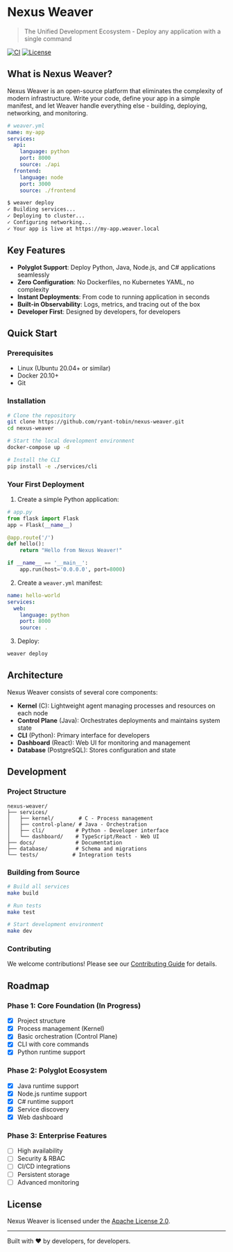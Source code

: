 # Nexus Weaver

> The Unified Development Ecosystem - Deploy any application with a single command

[![CI](https://github.com/ryant-tobin/nexus-weaver/actions/workflows/ci.yml/badge.svg)](https://github.com/ryant-tobin/nexus-weaver/actions/workflows/ci.yml)
[![License](https://img.shields.io/badge/License-Apache_2.0-blue.svg)](https://opensource.org/licenses/Apache-2.0)

## What is Nexus Weaver?

Nexus Weaver is an open-source platform that eliminates the complexity of modern infrastructure. Write your code, define your app in a simple manifest, and let Weaver handle everything else - building, deploying, networking, and monitoring.

```yaml
# weaver.yml
name: my-app
services:
  api:
    language: python
    port: 8000
    source: ./api
  frontend:
    language: node
    port: 3000
    source: ./frontend
```

```bash
$ weaver deploy
✓ Building services...
✓ Deploying to cluster...
✓ Configuring networking...
✓ Your app is live at https://my-app.weaver.local
```

## Key Features

- **Polyglot Support**: Deploy Python, Java, Node.js, and C# applications seamlessly
- **Zero Configuration**: No Dockerfiles, no Kubernetes YAML, no complexity
- **Instant Deployments**: From code to running application in seconds
- **Built-in Observability**: Logs, metrics, and tracing out of the box
- **Developer First**: Designed by developers, for developers

## Quick Start

### Prerequisites

- Linux (Ubuntu 20.04+ or similar)
- Docker 20.10+
- Git

### Installation

```bash
# Clone the repository
git clone https://github.com/ryant-tobin/nexus-weaver.git
cd nexus-weaver

# Start the local development environment
docker-compose up -d

# Install the CLI
pip install -e ./services/cli
```

### Your First Deployment

1. Create a simple Python application:

```python
# app.py
from flask import Flask
app = Flask(__name__)

@app.route('/')
def hello():
    return "Hello from Nexus Weaver!"

if __name__ == '__main__':
    app.run(host='0.0.0.0', port=8000)
```

2. Create a `weaver.yml` manifest:

```yaml
name: hello-world
services:
  web:
    language: python
    port: 8000
    source: .
```

3. Deploy:

```bash
weaver deploy
```

## Architecture

Nexus Weaver consists of several core components:

- **Kernel** (C): Lightweight agent managing processes and resources on each node
- **Control Plane** (Java): Orchestrates deployments and maintains system state
- **CLI** (Python): Primary interface for developers
- **Dashboard** (React): Web UI for monitoring and management
- **Database** (PostgreSQL): Stores configuration and state

## Development

### Project Structure

```
nexus-weaver/
├── services/
│   ├── kernel/        # C - Process management
│   ├── control-plane/ # Java - Orchestration
│   ├── cli/          # Python - Developer interface
│   └── dashboard/    # TypeScript/React - Web UI
├── docs/             # Documentation
├── database/         # Schema and migrations
└── tests/           # Integration tests
```

### Building from Source

```bash
# Build all services
make build

# Run tests
make test

# Start development environment
make dev
```

### Contributing

We welcome contributions! Please see our [Contributing Guide](CONTRIBUTING.md) for details.

## Roadmap

### Phase 1: Core Foundation (In Progress)
- [x] Project structure
- [x] Process management (Kernel)
- [x] Basic orchestration (Control Plane)
- [x] CLI with core commands
- [x] Python runtime support

### Phase 2: Polyglot Ecosystem
- [x] Java runtime support
- [x] Node.js runtime support
- [x] C# runtime support
- [x] Service discovery
- [x] Web dashboard

### Phase 3: Enterprise Features
- [ ] High availability
- [ ] Security & RBAC
- [ ] CI/CD integrations
- [ ] Persistent storage
- [ ] Advanced monitoring

## License

Nexus Weaver is licensed under the [Apache License 2.0](LICENSE).

---

Built with ❤️ by developers, for developers.
